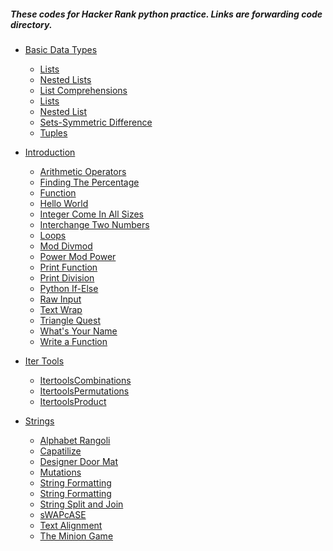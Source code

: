##### These codes for Hacker Rank python practice. Links are forwarding code directory.


+ [Basic Data Types]()
  + [Lists]()
  + [Nested Lists]()
  + [List Comprehensions]()
  + [Lists]()
  + [Nested List]()
  + [Sets-Symmetric Difference]()
  + [Tuples]()

+ [Introduction]()
  + [Arithmetic Operators]()
  + [Finding The Percentage]()
  + [Function]()
  + [Hello World]()
  + [Integer Come In All Sizes]()
  + [Interchange Two Numbers]()
  + [Loops]()
  + [Mod Divmod]()
  + [Power Mod Power]()
  + [Print Function]()
  + [Print Division]()
  + [Python If-Else]()
  + [Raw Input]()
  + [Text Wrap]()
  + [Triangle Quest]()
  + [What's Your Name]()
  + [Write a Function]()

+ [Iter Tools]()
  + [ItertoolsCombinations]()
  + [ItertoolsPermutations]()
  + [ItertoolsProduct]()

+ [Strings]()
  + [Alphabet Rangoli]()
  + [Capatilize]()
  + [Designer Door Mat]()
  + [Mutations]()
  + [String Formatting]()
  + [String Formatting]()
  + [String Split and Join]()
  + [sWAPcASE]()
  + [Text Alignment]()
  + [The Minion Game]()
